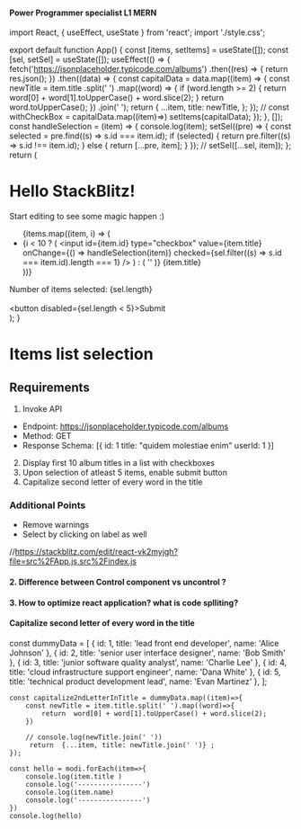 #### Power Programmer specialist L1 MERN

import React, { useEffect, useState } from 'react';
import './style.css';

export default function App() {
  const [items, setItems] = useState([]);
  const [sel, setSel] = useState([]);
  useEffect(() => {
    fetch('https://jsonplaceholder.typicode.com/albums')
      .then((res) => {
        return res.json();
      })
      .then((data) => {
        const capitalData = data.map((item) => {
          const newTitle = item.title
            .split(' ')
            .map((word) => {
              if (word.length >= 2) {
                return word[0] + word[1].toUpperCase() + word.slice(2);
              }
              return word.toUpperCase();
            })
            .join(' ');
          return {
            ...item,
            title: newTitle,
          };
        });
        // const withCheckBox = capitalData.map((item)=>)
        setItems(capitalData);
      });
  }, []);
  const handleSelection = (item) => {
    console.log(item);
    setSel((pre) => {
      const selected = pre.find((s) => s.id === item.id);
      if (selected) {
        return pre.filter((s) => s.id !== item.id);
      } else {
        return [...pre, item];
      }
    });
    // setSel([...sel, item]);
  };
  return (
    <div>
      <h1>Hello StackBlitz!</h1>
      <p>Start editing to see some magic happen :)</p>
      <ul>
        {items.map((item, i) => (
          <li key={item.id}>
            {i < 10 ? (
              <input
                id={item.id}
                type="checkbox"
                value={item.title}
                onChange={() => handleSelection(item)}
                checked={sel.filter((s) => s.id === item.id).length === 1}
              />
            ) : (
              ''
            )}
            <label>{item.title}</label>
          </li>
        ))}
      </ul>
      <div>Number of items selected: {sel.length}</div>
      <br />
      <button disabled={sel.length < 5}>Submit</button>
    </div>
  );
}


# Items list selection

## Requirements

1. Invoke API

- Endpoint: https://jsonplaceholder.typicode.com/albums
- Method: GET
- Response Schema: [{
  id: 1
  title: "quidem molestiae enim"
  userId: 1
  }]

2. Display first 10 album titles in a list with checkboxes
3. Upon selection of atleast 5 items, enable submit button
4. Capitalize second letter of every word in the title

### Additional Points

- Remove warnings
- Select by clicking on label as well

//https://stackblitz.com/edit/react-vk2myjgh?file=src%2FApp.js,src%2Findex.js


#### 2. Difference between Control component vs uncontrol ?
#### 3. How to optimize react application? what is code splliting?


#### Capitalize second letter of every word in the title

const dummyData = [
  { id: 1, title: 'lead front end developer', name: 'Alice Johnson' },
  { id: 2, title: 'senior user interface designer', name: 'Bob Smith' },
  { id: 3, title: 'junior software quality analyst', name: 'Charlie Lee' },
  { id: 4, title: 'cloud infrastructure support engineer', name: 'Dana White' },
  { id: 5, title: 'technical product development lead', name: 'Evan Martinez' },
];

```
const capitalize2ndLetterInTitle = dummyData.map((item)=>{
    const newTitle = item.title.split(' ').map((word)=>{
        return  word[0] + word[1].toUpperCase() + word.slice(2);
    })
    
    // console.log(newTitle.join(' '))
     return  {...item, title: newTitle.join(' ')} ;
});

const hello = modi.forEach(item=>{
    console.log(item.title )
    console.log('----------------')
    console.log(item.name)
    console.log('----------------')
})
console.log(hello)


```
